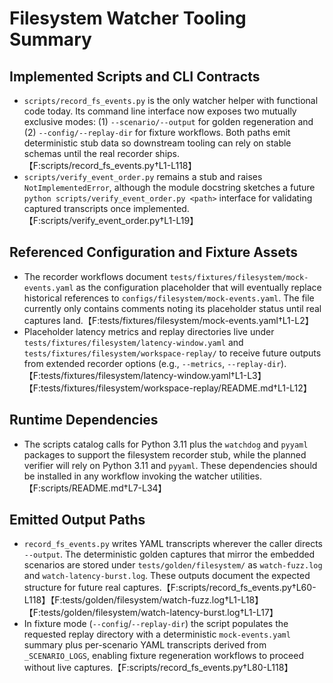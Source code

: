 # Filesystem Watcher Tooling Summary

## Implemented Scripts and CLI Contracts
- `scripts/record_fs_events.py` is the only watcher helper with functional code today. Its command line interface now exposes two mutually exclusive modes: (1) `--scenario/--output` for golden regeneration and (2) `--config/--replay-dir` for fixture workflows. Both paths emit deterministic stub data so downstream tooling can rely on stable schemas until the real recorder ships.【F:scripts/record_fs_events.py†L1-L118】
- `scripts/verify_event_order.py` remains a stub and raises `NotImplementedError`, although the module docstring sketches a future `python scripts/verify_event_order.py <path>` interface for validating captured transcripts once implemented.【F:scripts/verify_event_order.py†L1-L19】

## Referenced Configuration and Fixture Assets
- The recorder workflows document `tests/fixtures/filesystem/mock-events.yaml` as the configuration placeholder that will eventually replace historical references to `configs/filesystem/mock-events.yaml`. The file currently only contains comments noting its placeholder status until real captures land.【F:tests/fixtures/filesystem/mock-events.yaml†L1-L2】
- Placeholder latency metrics and replay directories live under `tests/fixtures/filesystem/latency-window.yaml` and `tests/fixtures/filesystem/workspace-replay/` to receive future outputs from extended recorder options (e.g., `--metrics`, `--replay-dir`).【F:tests/fixtures/filesystem/latency-window.yaml†L1-L3】【F:tests/fixtures/filesystem/workspace-replay/README.md†L1-L12】

## Runtime Dependencies
- The scripts catalog calls for Python 3.11 plus the `watchdog` and `pyyaml` packages to support the filesystem recorder stub, while the planned verifier will rely on Python 3.11 and `pyyaml`. These dependencies should be installed in any workflow invoking the watcher utilities.【F:scripts/README.md†L7-L34】

## Emitted Output Paths
- `record_fs_events.py` writes YAML transcripts wherever the caller directs `--output`. The deterministic golden captures that mirror the embedded scenarios are stored under `tests/golden/filesystem/` as `watch-fuzz.log` and `watch-latency-burst.log`. These outputs document the expected structure for future real captures.【F:scripts/record_fs_events.py†L60-L118】【F:tests/golden/filesystem/watch-fuzz.log†L1-L18】【F:tests/golden/filesystem/watch-latency-burst.log†L1-L17】
- In fixture mode (`--config`/`--replay-dir`) the script populates the requested replay directory with a deterministic `mock-events.yaml` summary plus per-scenario YAML transcripts derived from `_SCENARIO_LOGS`, enabling fixture regeneration workflows to proceed without live captures.【F:scripts/record_fs_events.py†L80-L118】
